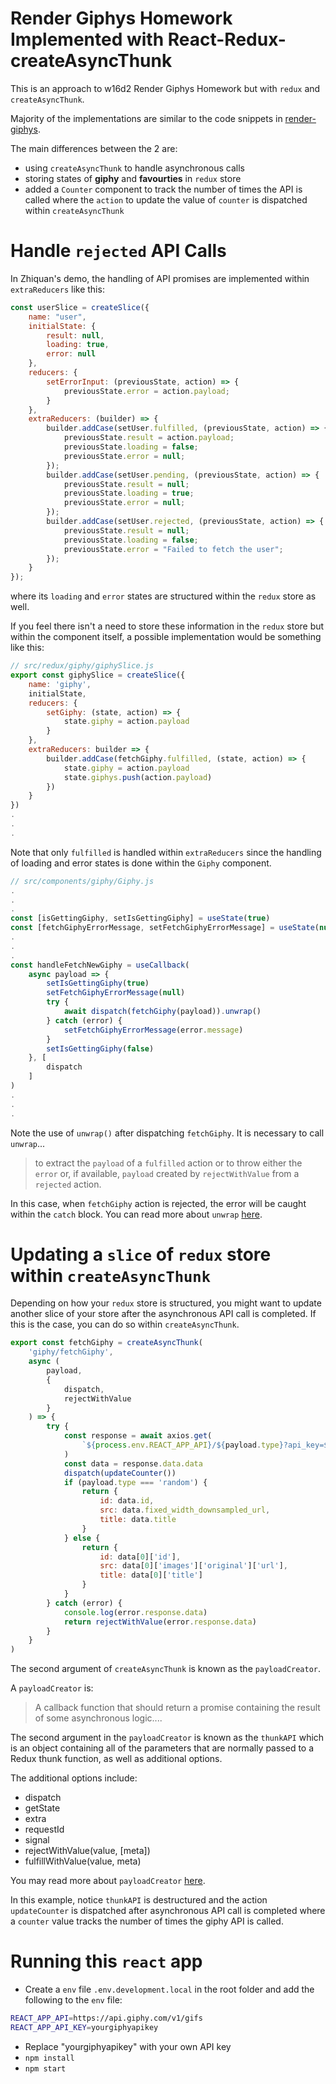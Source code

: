# Render Giphys Homework Implemented with React-Redux-createAsyncThunk

This is an approach to w16d2 Render Giphys Homework but with `redux` and `createAsyncThunk`.

Majority of the implementations are similar to the code snippets in [render-giphys](https://git.generalassemb.ly/SG-SEIF-6/basic-react-code-snippets/tree/master/render-giphys).

The main differences between the 2 are:

- using `createAsyncThunk` to handle asynchronous calls
- storing states of **giphy** and **favourties** in `redux` store
- added a `Counter` component to track the number of times the API is called where the `action` to update the value of `counter` is dispatched within `createAsyncThunk`

# Handle `rejected` API Calls

In Zhiquan's demo, the handling of API promises are implemented within `extraReducers` like this:

```js
const userSlice = createSlice({
	name: "user",
	initialState: {
		result: null,
		loading: true,
		error: null
	},
	reducers: {
		setErrorInput: (previousState, action) => {
			previousState.error = action.payload;
		}
	},
	extraReducers: (builder) => {
		builder.addCase(setUser.fulfilled, (previousState, action) => {
			previousState.result = action.payload;
			previousState.loading = false;
			previousState.error = null;
		});
		builder.addCase(setUser.pending, (previousState, action) => {
			previousState.result = null;
			previousState.loading = true;
			previousState.error = null;
		});
		builder.addCase(setUser.rejected, (previousState, action) => {
			previousState.result = null;
			previousState.loading = false;
			previousState.error = "Failed to fetch the user";
		});
	}
});
```

where its `loading` and `error` states are structured within the `redux` store as well.

If you feel there isn't a need to store these information in the `redux` store but within the component itself, a possible implementation would be something like this:

```js
// src/redux/giphy/giphySlice.js
export const giphySlice = createSlice({
	name: 'giphy',
	initialState,
	reducers: {
		setGiphy: (state, action) => {
			state.giphy = action.payload
		}
	},
	extraReducers: builder => {
		builder.addCase(fetchGiphy.fulfilled, (state, action) => {
			state.giphy = action.payload
			state.giphys.push(action.payload)
		})
	}
})
.
.
.
```

Note that only `fulfilled` is handled within `extraReducers` since the handling of loading and error states is done within the `Giphy` component.

```js
// src/components/giphy/Giphy.js
.
.
.
const [isGettingGiphy, setIsGettingGiphy] = useState(true)
const [fetchGiphyErrorMessage, setFetchGiphyErrorMessage] = useState(null)
.
.
.
const handleFetchNewGiphy = useCallback(
	async payload => {
		setIsGettingGiphy(true)
		setFetchGiphyErrorMessage(null)
		try {
			await dispatch(fetchGiphy(payload)).unwrap()
		} catch (error) {
			setFetchGiphyErrorMessage(error.message)
		}
		setIsGettingGiphy(false)
	}, [
		dispatch
	]
)
.
.
.
```

Note the use of `unwrap()` after dispatching `fetchGiphy`. It is necessary to call `unwrap`...

> to extract the `payload` of a `fulfilled` action or to throw either the `error` or, if available, `payload` created by `rejectWithValue` from a `rejected` action.

In this case, when `fetchGiphy` action is rejected, the error will be caught within the `catch` block. You can read more about `unwrap` [here](https://redux-toolkit.js.org/api/createAsyncThunk#unwrapping-result-actions).

# Updating a `slice` of `redux` store within `createAsyncThunk`

Depending on how your `redux` store is structured, you might want to update another slice of your store after the asynchronous API call is completed. If this is the case, you can do so within `createAsyncThunk`.

```js
export const fetchGiphy = createAsyncThunk(
	'giphy/fetchGiphy',
	async (
		payload,
		{
			dispatch,
			rejectWithValue
		}
	) => {
		try {
			const response = await axios.get(
				`${process.env.REACT_APP_API}/${payload.type}?api_key=${process.env.REACT_APP_API_KEY}${payload.query ? `&q=${payload.query}` : ''}`
			)
			const data = response.data.data
			dispatch(updateCounter())
			if (payload.type === 'random') {
				return {
					id: data.id,
					src: data.fixed_width_downsampled_url,
					title: data.title
				}
			} else {
				return {
					id: data[0]['id'],
					src: data[0]['images']['original']['url'],
					title: data[0]['title']
				}
			}
		} catch (error) {
			console.log(error.response.data)
			return rejectWithValue(error.response.data)
		}
	}
)
```

The second argument of `createAsyncThunk` is known as the `payloadCreator`.

A `payloadCreator` is:

> A callback function that should return a promise containing the result of some asynchronous logic....

The second argument in the `payloadCreator` is known as the `thunkAPI` which is an object containing all of the parameters that are normally passed to a Redux thunk function, as well as additional options.

The additional options include:

- dispatch
- getState
- extra
- requestId
- signal
- rejectWithValue(value, [meta])
- fulfillWithValue(value, meta)

You may read more about `payloadCreator` [here](https://redux-toolkit.js.org/api/createAsyncThunk#payloadcreator).

In this example, notice `thunkAPI` is destructured and the action `updateCounter` is dispatched after asynchronous API call is completed where a `counter` value tracks the number of times the giphy API is called.

# Running this `react` app

- Create a `env` file `.env.development.local` in the root folder and add the following to the `env` file:

```bash
REACT_APP_API=https://api.giphy.com/v1/gifs
REACT_APP_API_KEY=yourgiphyapikey
```
- Replace "yourgiphyapikey" with your own API key
- `npm install`
- `npm start`
